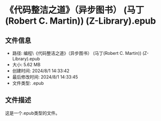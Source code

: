 ﻿# 《代码整洁之道》（异步图书） (马丁(Robert C. Martin)) (Z-Library).epub

## 文件信息
- 路径: 编程\《代码整洁之道》（异步图书） (马丁(Robert C. Martin)) (Z-Library).epub
- 大小: 5.62 MB
- 创建时间: 2024/8/1 14:33:42
- 最后修改时间: 2024/8/1 14:33:45
- 文件类型: .epub

## 文件描述
这是一个.epub类型的文件。


